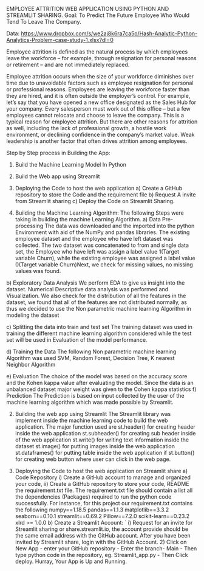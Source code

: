 EMPLOYEE ATTRITION WEB APPLICATION USING PYTHON AND STREAMLIT SHARING.
Goal:
 To Predict The Future Employee Who Would Tend To Leave The Company.

Data: https://www.dropbox.com/s/we2aj8k6ra7ca5o/Hash-Analytic-Python-Analytics-Problem-case-study-1.xlsx?dl=0

Employee attrition is defined as the natural process by which employees leave the workforce – for example, through resignation for personal reasons or retirement – and are not immediately replaced.

Employee attrition occurs when the size of your workforce diminishes over time due to unavoidable factors such as employee resignation for personal or professional reasons.
Employees are leaving the workforce faster than they are hired, and it is often outside the employer’s control. For example, let’s say that you have opened a new office designated as the Sales Hub for your company. Every salesperson must work out of this office – but a few employees cannot relocate and choose to leave the company. This is a typical reason for employee attrition.
But there are other reasons for attrition as well, including the lack of professional growth, a hostile work environment, or declining confidence in the company’s market value. Weak leadership is another factor that often drives attrition among employees.

Step by Step process in Building the App:
1)	Build the Machine Learning Model In Python
2)	Build the Web app using Streamlit
3)	 Deploying the Code to host the web application
a)	Create a GitHub repository to store the Code and the requirement file
b)	Request A invite from Streamlit sharing
c)	Deploy the Code on Streamlit Sharing.


1) Building the Machine Learning Algorithm:
The following Steps were taking in building the machine Learning Algorithm.
a)	Data  Pre-processing
The data was downloaded and the imported into the python Environment with aid of the NumPy and pandas libraries. The existing employee dataset and the employee who have left dataset was collected. The two dataset was concatenated to from and single data set, the Employee who have left was assign a label value 1(Target variable Churn), while the existing employee was assigned a label value 0(Target variable Churn)Next, we check for missing values, no missing values was found. 

b)	 Exploratory Data Analysis
We perform EDA to give us insight into the dataset. Numerical Descriptive data analysis was performed and Visualization. We also check for the distribution of all the features in the dataset, we found that all of the features are not distributed normally, as thus we decided to use the Non parametric machine learning Algorithm in modeling the dataset

c)	 Splitting the data into train and test set
The training dataset was used in training the different machine learning algorithm considered while the test set will be used in Evaluation of the model performance.

d)	Training the Data
The following Non parametric machine learning Algorithm was used
SVM, Random Forest, Decision Tree, K nearest Neighbor Algorithm

e)	Evaluation
The choice of the model was based on the accuracy score and the Kohen kappa value after evaluating the model. Since the data is an unbalanced dataset major weight was given to the Cohen kappa statistics
f)	Prediction
The Prediction is based on input collected by the user of the machine learning algorithm which was made possible by Streamlit.



2)  Building the web app using Streamlit
The Streamlit library was implement inside the machine learning code to build the web application. The major function used are 
st.header() for creating header inside the web application
st.subheader() for creating sub header inside of the web application
st.write() for writing text information inside the dataset
st.image() for putting images inside the web application
st.dataframes() for putting table inside   the web application
if st.button() for creating web button where user can click in the web page.

3) Deploying the Code to host the web application on Streamlit share
a) Code Repository 
i) Create a GitHub account to manage and organized your code,
ii) Create a GitHub repository to store your code, README the requirement.txt file. 
The requirement.txt file should contain a list all the dependencies (Packages) required to run the python code successfully.
For instance, for this project our requirement.txt contains the following
numpy==1.18.5
pandas==1.1.3
matplotlib==3.3.2
seaborn==0.10.1
streamlit==0.69.2
Pillow==7.2.0
scikit-learn==0.23.2
xlrd >= 1.0.0
b) Create a Streamlit Account: 
`	i) Request for an invite for Streamlit sharing or share.streamlit.io, the account provide should be the same email address with the GitHub account. After you have been invited by Streamlit share, login with the GitHub Account.
	2)  Click on New App 
		- enter your GitHub repository
		- Enter the branch- Main
		- Then type python code in the repository, eg. Streamlit_app.py
		-  Then Click deploy.
Hurray, Your App is Up and Running.

